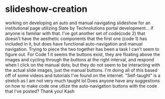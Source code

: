 # slideshow-creation
working on developing an auto and manual navigating slideshow for an institutional page utilizing Slate by Technolutions portal development... if anyone is familiar with that.
I've got another set of code(code 2) that doesn't have the aesthetic components that the first one (code 1) has included in it, but does have functional auto-navigation and manual navigation. 
Trying to piece the two together has been a task I can't seem to figure out. For Code 1 it seems the buttons exist, they are floating above the images and cycling through the buttons at the right interval, and respond when I click on the manual dots; but they do not seem to be interacting with the actual slide images, just the manual buttons.
I'm doing all of this based off of some videos and tutorials I've found on the internet. "Self-taught" is a stretch as I am not very much taught lol
Does anyone have any suggestions on how to make code one utlize the auto-navigation buttons with the code that I've posted?
Thank you!
Kash

